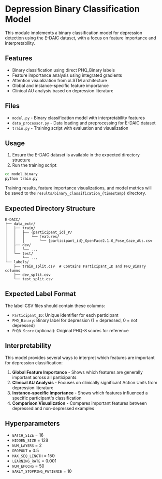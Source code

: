 # Depression Binary Classification Model

This module implements a binary classification model for depression detection using the E-DAIC dataset, with a focus on feature importance and interpretability.

## Features

- Binary classification using direct PHQ_Binary labels
- Feature importance analysis using integrated gradients
- Attention visualization from xLSTM architecture
- Global and instance-specific feature importance
- Clinical AU analysis based on depression literature

## Files

- `model.py` - Binary classification model with interpretability features
- `data_processor.py` - Data loading and preprocessing for E-DAIC dataset
- `train.py` - Training script with evaluation and visualization

## Usage

1. Ensure the E-DAIC dataset is available in the expected directory structure
2. Run the training script:

```bash
cd model_binary
python train.py
```

Training results, feature importance visualizations, and model metrics will be saved to the `results/binary_classification_{timestamp}` directory.

## Expected Directory Structure

```
E-DAIC/
├── data_extr/
│   ├── train/
│   │   ├── {participant_id}_P/
│   │   │   └── features/
│   │   │       └── {participant_id}_OpenFace2.1.0_Pose_Gaze_AUs.csv
│   ├── dev/
│   │   └── ...
│   └── test/
│       └── ...
└── labels/
    ├── train_split.csv  # Contains Participant_ID and PHQ_Binary columns
    ├── dev_split.csv
    └── test_split.csv
```

## Expected Label Format

The label CSV files should contain these columns:
- `Participant_ID`: Unique identifier for each participant
- `PHQ_Binary`: Binary label for depression (1 = depressed, 0 = not depressed)
- `PHQ8_Score` (optional): Original PHQ-8 scores for reference

## Interpretability

This model provides several ways to interpret which features are important for depression classification:

1. **Global Feature Importance** - Shows which features are generally important across all participants
2. **Clinical AU Analysis** - Focuses on clinically significant Action Units from depression literature
3. **Instance-specific Importance** - Shows which features influenced a specific participant's classification
4. **Comparison Visualization** - Compares important features between depressed and non-depressed examples

## Hyperparameters

- `BATCH_SIZE` = 16
- `HIDDEN_SIZE` = 128
- `NUM_LAYERS` = 2
- `DROPOUT` = 0.5
- `MAX_SEQ_LENGTH` = 150
- `LEARNING_RATE` = 0.001
- `NUM_EPOCHS` = 50
- `EARLY_STOPPING_PATIENCE` = 10
